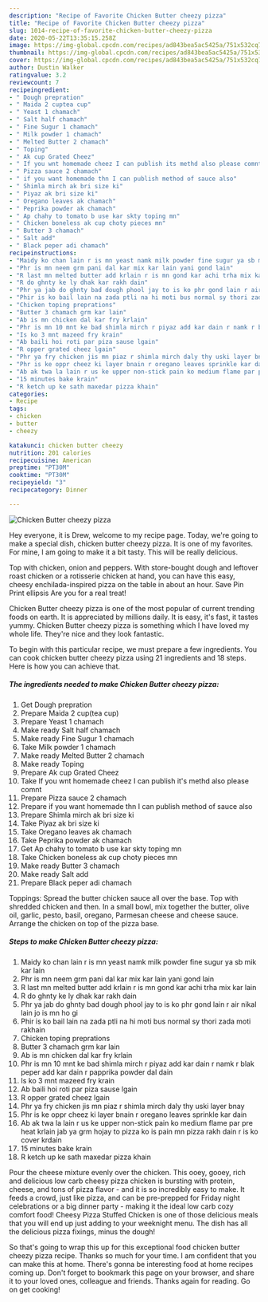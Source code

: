 ```yaml
---
description: "Recipe of Favorite Chicken Butter cheezy pizza"
title: "Recipe of Favorite Chicken Butter cheezy pizza"
slug: 1014-recipe-of-favorite-chicken-butter-cheezy-pizza
date: 2020-05-22T13:35:15.258Z
image: https://img-global.cpcdn.com/recipes/ad843bea5ac5425a/751x532cq70/chicken-butter-cheezy-pizza-recipe-main-photo.jpg
thumbnail: https://img-global.cpcdn.com/recipes/ad843bea5ac5425a/751x532cq70/chicken-butter-cheezy-pizza-recipe-main-photo.jpg
cover: https://img-global.cpcdn.com/recipes/ad843bea5ac5425a/751x532cq70/chicken-butter-cheezy-pizza-recipe-main-photo.jpg
author: Dustin Walker
ratingvalue: 3.2
reviewcount: 7
recipeingredient:
- " Dough prepration"
- " Maida 2 cuptea cup"
- " Yeast 1 chamach"
- " Salt half chamach"
- " Fine Sugur 1 chamach"
- " Milk powder 1 chamach"
- " Melted Butter 2 chamach"
- " Toping"
- " Ak cup Grated Cheez"
- " If you wnt homemade cheez I can publish its methd also please comnt"
- " Pizza sauce 2 chamach"
- " if you want homemade thn I can publish method of sauce also"
- " Shimla mirch ak bri size ki"
- " Piyaz ak bri size ki"
- " Oregano leaves ak chamach"
- " Peprika powder ak chamach"
- " Ap chahy to tomato b use kar skty toping mn"
- " Chicken boneless ak cup choty pieces mn"
- " Butter 3 chamach"
- " Salt add"
- " Black peper adi chamach"
recipeinstructions:
- "Maidy ko chan lain r is mn yeast namk milk powder fine sugur ya sb mik kar lain"
- "Phr is mn neem grm pani dal kar mix kar lain yani gond lain"
- "R last mn melted butter add krlain r is mn gond kar achi trha mix kar lain"
- "R do ghnty ke ly dhak kar rakh dain"
- "Phr ya jab do ghnty bad dough phool jay to is ko phr gond lain r air nikal lain jo is mn ho gi"
- "Phir is ko bail lain na zada ptli na hi moti bus normal sy thori zada moti rakhain"
- "Chicken toping preprations"
- "Butter 3 chamach grm kar lain"
- "Ab is mn chicken dal kar fry krlain"
- "Phr is mn 10 mnt ke bad shimla mirch r piyaz add kar dain r namk r blak peper add kar dain r papprika powder dal dain"
- "Is ko 3 mnt mazeed fry krain"
- "Ab baili hoi roti par piza sause lgain"
- "R opper grated cheez lgain"
- "Phr ya fry chicken jis mn piaz r shimla mirch daly thy uski layer bnay"
- "Phr is ke oppr cheez ki layer bnain r oregano leaves sprinkle kar dain"
- "Ab ak twa la lain r us ke upper non-stick pain ko medium flame par pre heat krlain jab ya grm hojay to pizza ko is pain mn pizza rakh dain r is ko cover krdain"
- "15 minutes bake krain"
- "R ketch up ke sath maxedar pizza khain"
categories:
- Recipe
tags:
- chicken
- butter
- cheezy

katakunci: chicken butter cheezy 
nutrition: 201 calories
recipecuisine: American
preptime: "PT30M"
cooktime: "PT30M"
recipeyield: "3"
recipecategory: Dinner

---
```



![Chicken Butter cheezy pizza](https://img-global.cpcdn.com/recipes/ad843bea5ac5425a/751x532cq70/chicken-butter-cheezy-pizza-recipe-main-photo.jpg)

Hey everyone, it is Drew, welcome to my recipe page. Today, we're going to make a special dish, chicken butter cheezy pizza. It is one of my favorites. For mine, I am going to make it a bit tasty. This will be really delicious.

Top with chicken, onion and peppers. With store-bought dough and leftover roast chicken or a rotisserie chicken at hand, you can have this easy, cheesy enchilada-inspired pizza on the table in about an hour. Save Pin Print ellipsis Are you for a real treat!

Chicken Butter cheezy pizza is one of the most popular of current trending foods on earth. It is appreciated by millions daily. It is easy, it's fast, it tastes yummy. Chicken Butter cheezy pizza is something which I have loved my whole life. They're nice and they look fantastic.


To begin with this particular recipe, we must prepare a few ingredients. You can cook chicken butter cheezy pizza using 21 ingredients and 18 steps. Here is how you can achieve that.

<!--inarticleads1-->

##### The ingredients needed to make Chicken Butter cheezy pizza:

1. Get  Dough prepration
1. Prepare  Maida 2 cup(tea cup)
1. Prepare  Yeast 1 chamach
1. Make ready  Salt half chamach
1. Make ready  Fine Sugur 1 chamach
1. Take  Milk powder 1 chamach
1. Make ready  Melted Butter 2 chamach
1. Make ready  Toping
1. Prepare  Ak cup Grated Cheez
1. Take  If you wnt homemade cheez I can publish it&#39;s methd also please comnt
1. Prepare  Pizza sauce 2 chamach
1. Prepare  if you want homemade thn I can publish method of sauce also
1. Prepare  Shimla mirch ak bri size ki
1. Take  Piyaz ak bri size ki
1. Take  Oregano leaves ak chamach
1. Take  Peprika powder ak chamach
1. Get  Ap chahy to tomato b use kar skty toping mn
1. Take  Chicken boneless ak cup choty pieces mn
1. Make ready  Butter 3 chamach
1. Make ready  Salt add
1. Prepare  Black peper adi chamach


Toppings: Spread the butter chicken sauce all over the base. Top with shredded chicken and then. In a small bowl, mix together the butter, olive oil, garlic, pesto, basil, oregano, Parmesan cheese and cheese sauce. Arrange the chicken on top of the pizza base. 

<!--inarticleads2-->

##### Steps to make Chicken Butter cheezy pizza:

1. Maidy ko chan lain r is mn yeast namk milk powder fine sugur ya sb mik kar lain
1. Phr is mn neem grm pani dal kar mix kar lain yani gond lain
1. R last mn melted butter add krlain r is mn gond kar achi trha mix kar lain
1. R do ghnty ke ly dhak kar rakh dain
1. Phr ya jab do ghnty bad dough phool jay to is ko phr gond lain r air nikal lain jo is mn ho gi
1. Phir is ko bail lain na zada ptli na hi moti bus normal sy thori zada moti rakhain
1. Chicken toping preprations
1. Butter 3 chamach grm kar lain
1. Ab is mn chicken dal kar fry krlain
1. Phr is mn 10 mnt ke bad shimla mirch r piyaz add kar dain r namk r blak peper add kar dain r papprika powder dal dain
1. Is ko 3 mnt mazeed fry krain
1. Ab baili hoi roti par piza sause lgain
1. R opper grated cheez lgain
1. Phr ya fry chicken jis mn piaz r shimla mirch daly thy uski layer bnay
1. Phr is ke oppr cheez ki layer bnain r oregano leaves sprinkle kar dain
1. Ab ak twa la lain r us ke upper non-stick pain ko medium flame par pre heat krlain jab ya grm hojay to pizza ko is pain mn pizza rakh dain r is ko cover krdain
1. 15 minutes bake krain
1. R ketch up ke sath maxedar pizza khain


Pour the cheese mixture evenly over the chicken. This ooey, gooey, rich and delicious low carb cheesy pizza chicken is bursting with protein, cheese, and tons of pizza flavor - and it is so incredibly easy to make. It feeds a crowd, just like pizza, and can be pre-prepped for Friday night celebrations or a big dinner party - making it the ideal low carb cozy comfort food! Cheesy Pizza Stuffed Chicken is one of those delicious meals that you will end up just adding to your weeknight menu. The dish has all the delicious pizza fixings, minus the dough! 

So that's going to wrap this up for this exceptional food chicken butter cheezy pizza recipe. Thanks so much for your time. I am confident that you can make this at home. There's gonna be interesting food at home recipes coming up. Don't forget to bookmark this page on your browser, and share it to your loved ones, colleague and friends. Thanks again for reading. Go on get cooking!
